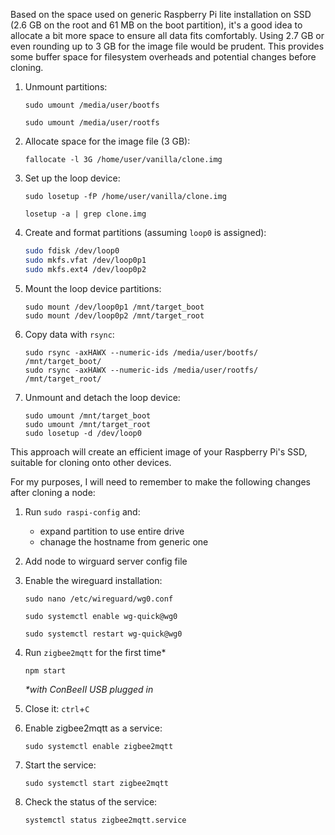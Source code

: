 Based on the space used on generic Raspberry Pi lite installation on SSD (2.6 GB on the root and 61 MB on the boot partition), it's a good idea to allocate a bit more space to ensure all data fits comfortably. Using 2.7 GB or even rounding up to 3 GB for the image file would be prudent. This provides some buffer space for filesystem overheads and potential changes before cloning.

1. Unmount partitions:
   ```
   sudo umount /media/user/bootfs
   ```
   ```
   sudo umount /media/user/rootfs
   ```

2. Allocate space for the image file (3 GB):
   ```
   fallocate -l 3G /home/user/vanilla/clone.img
   ```

3. Set up the loop device:
   ```
   sudo losetup -fP /home/user/vanilla/clone.img
   ```
   ```
   losetup -a | grep clone.img
   ```

4. Create and format partitions (assuming `loop0` is assigned):
   ```bash
   sudo fdisk /dev/loop0
   sudo mkfs.vfat /dev/loop0p1
   sudo mkfs.ext4 /dev/loop0p2
   ```

5. Mount the loop device partitions:
   ```
   sudo mount /dev/loop0p1 /mnt/target_boot
   sudo mount /dev/loop0p2 /mnt/target_root
   ```

6. Copy data with `rsync`:
   ```
   sudo rsync -axHAWX --numeric-ids /media/user/bootfs/ /mnt/target_boot/
   sudo rsync -axHAWX --numeric-ids /media/user/rootfs/ /mnt/target_root/
   ```

7. Unmount and detach the loop device:
   ```
   sudo umount /mnt/target_boot
   sudo umount /mnt/target_root
   sudo losetup -d /dev/loop0
   ```

This approach will create an efficient image of your Raspberry Pi's SSD, suitable for cloning onto other devices.

For my purposes, I will need to remember to make the following changes after cloning a node:

1. Run `sudo raspi-config` and:
   - expand partition to use entire drive
   - chanage the hostname from generic one

2. Add node to wirguard server config file
   
3. Enable the wireguard installation:
   ```
   sudo nano /etc/wireguard/wg0.conf
   ```
   ```
   sudo systemctl enable wg-quick@wg0
   ```
   ```
   sudo systemctl restart wg-quick@wg0
   ``` 
4. Run `zigbee2mqtt` for the first time*
   ```
   npm start
   ```
   _*with ConBeeII USB plugged in_

6. Close it:
   `ctrl`+`C`
7. Enable zigbee2mqtt as a service:
   ```
   sudo systemctl enable zigbee2mqtt
   ```
8. Start the service:
   ```
   sudo systemctl start zigbee2mqtt
   ```
9. Check the status of the service:
   ```
   systemctl status zigbee2mqtt.service
   ```
